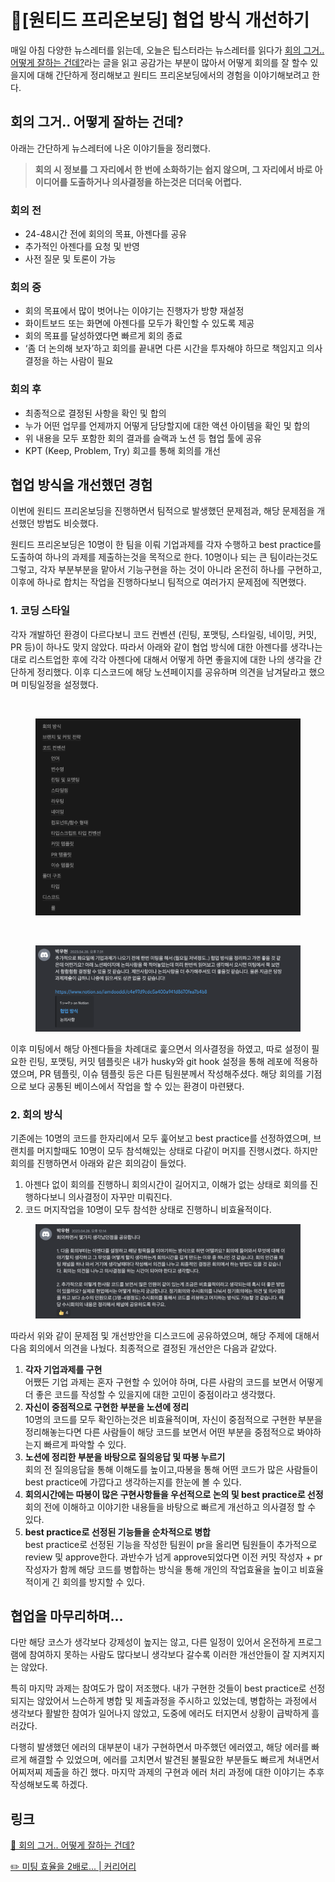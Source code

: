 # \[원티드 프리온보딩] 협업 방식 개선하기

매일 아침 다양한 뉴스레터를 읽는데, 오늘은 팁스터라는 뉴스레터를 읽다가 [회의 그거.. 어떻게 잘하는 건데?](https://maily.so/tipster/posts/e83a6f72?mid=b361d956)라는 글을 읽고 공감가는 부분이 많아서 어떻게 회의를 잘 할수 있을지에 대해 간단하게 정리해보고 원티드 프리온보딩에서의 경험을 이야기해보려고 한다.

## 회의 그거.. 어떻게 잘하는 건데?

아래는 간단하게 뉴스레터에 나온 이야기들을 정리했다.

> **회의 시 정보를 그 자리에서 한 번에 소화하기는 쉽지 않으며, 그 자리에서 바로 아이디어를 도출하거나 의사결정을 하는것은 더더욱 어렵다.**

### 회의 전

* 24-48시간 전에 회의의 목표, 아젠다를 공유
* 추가적인 아젠다를 요청 및 반영
* 사전 질문 및 토론이 가능

### 회의 중

* 회의 목표에서 많이 벗어나는 이야기는 진행자가 방향 재설정
* 화이트보드 또는 화면에 아젠다를 모두가 확인할 수 있도록 제공
* 회의 목표를 달성하였다면 빠르게 회의 종료
* ‘좀 더 논의해 보자’하고 회의를 끝내면 다른 시간을 투자해야 하므로 책임지고 의사결정을 하는 사람이 필요

### 회의 후

* 최종적으로 결정된 사항을 확인 및 합의
* 누가 어떤 업무를 언제까지 어떻게 담당할지에 대한 액션 아이템을 확인 및 합의
* 위 내용을 모두 포함한 회의 결과를 슬랙과 노션 등 협업 툴에 공유
* KPT (Keep, Problem, Try) 회고를 통해 회의를 개선

## 협업 방식을 개선했던 경험

이번에 원티드 프리온보딩을 진행하면서 팀적으로 발생했던 문제점과, 해당 문제점을 개선했던 방법도 비슷했다.

원티드 프리온보딩은 10명이 한 팀을 이뤄 기업과제를 각자 수행하고 best practice를 도출하여 하나의 과제를 제출하는것을 목적으로 한다. 10명이나 되는 큰 팀이라는것도 그렇고, 각자 부분부분을 맡아서 기능구현을 하는 것이 아니라 온전히 하나를 구현하고, 이후에 하나로 합치는 작업을 진행하다보니 팀적으로 여러가지 문제점에 직면했다.

### 1. 코딩 스타일

각자 개발하던 환경이 다르다보니 코드 컨벤션 (린팅, 포맷팅, 스타일링, 네이밍, 커밋, PR 등)이 하나도 맞지 않았다. 따라서 아래와 같이 협업 방식에 대한 아젠다를 생각나는대로 리스트업한 후에 각각 아젠다에 대해서 어떻게 하면 좋을지에 대한 나의 생각을 간단하게 정리했다. 이후 디스코드에 해당 노션페이지를 공유하며 의견을 남겨달라고 했으며 미팅일정을 설정했다.

<div>

<img src="https://s3-us-west-2.amazonaws.com/secure.notion-static.com/817e3d68-dcdf-4b71-9962-7f5da665c74b/Untitled.png" alt="">

 

<figure><img src="../.gitbook/assets/Untitled (3) (1).png" alt=""><figcaption></figcaption></figure>

</div>

<div>

<img src="https://s3-us-west-2.amazonaws.com/secure.notion-static.com/51627bee-1178-45da-b814-4640a33b7a36/Untitled.png" alt="">

 

<figure><img src="../.gitbook/assets/Untitled (4) (1).png" alt=""><figcaption></figcaption></figure>

</div>

이후 미팅에서 해당 아젠다들을 차례대로 훑으면서 의사결정을 하였고, 따로 설정이 필요한 린팅, 포맷팅, 커밋 템플릿은 내가 husky와 git hook 설정을 통해 레포에 적용하였으며, PR 템플릿, 이슈 템플릿 등은 다른 팀원분께서 작성해주셨다. 해당 회의를 기점으로 보다 공통된 베이스에서 작업을 할 수 있는 환경이 마련됐다.

### 2. 회의 방식

기존에는 10명의 코드를 한자리에서 모두 훑어보고 best practice를 선정하였으며, 브랜치를 머지할때도 10명이 모두 참석해있는 상태로 다같이 머지를 진행시켰다. 하지만 회의를 진행하면서 아래와 같은 회의감이 들었다.

1. 아젠다 없이 회의를 진행하니 회의시간이 길어지고, 이해가 없는 상태로 회의를 진행하다보니 의사결정이 자꾸만 미뤄진다.
2. 코드 머지작업을 10명이 모두 참석한 상태로 진행하니 비효율적이다.

<figure><img src="../.gitbook/assets/Untitled (5) (1).png" alt=""><figcaption></figcaption></figure>

따라서 위와 같이 문제점 및 개선방안을 디스코드에 공유하였으며, 해당 주제에 대해서 다음 회의에서 의견을 나눴다. 최종적으로 결정된 개선안은 다음과 같았다.

1. **각자 기업과제를 구현**\
   어쨌든 기업 과제는 혼자 구현할 수 있어야 하며, 다른 사람의 코드를 보면서 어떻게 더 좋은 코드를 작성할 수 있을지에 대한 고민이 중점이라고 생각했다.
2. **자신이 중점적으로 구현한 부분을 노션에 정리**\
   10명의 코드를 모두 확인하는것은 비효율적이며, 자신이 중점적으로 구현한 부분을 정리해놓는다면 다른 사람들이 해당 코드를 보면서 어떤 부분을 중점적으로 봐야하는지 빠르게 파악할 수 있다.
3. **노션에 정리한 부분을 바탕으로 질의응답 및 따봉 누르기**\
   회의 전 질의응답을 통해 이해도를 높이고,따봉을 통해 어떤 코드가 많은 사람들이 best practice에 가깝다고 생각하는지를 한눈에 볼 수 있다.
4. **회의시간에는 따봉이 많은 구현사항들을 우선적으로 논의 및 best practice로 선정**\
   회의 전에 이해하고 이야기한 내용들을 바탕으로 빠르게 개선하고 의사결정 할 수 있다.
5. **best practice로 선정된 기능들을 순차적으로 병합**\
   best practice로 선정된 기능을 작성한 팀원이 pr을 올리면 팀원들이 추가적으로 review 및 approve한다. 과반수가 넘게 approve되었다면 이전 커밋 작성자 + pr 작성자가 함께 해당 코드를 병합하는 방식을 통해 개인의 작업효율을 높이고 비효율적이게 긴 회의를 방지할 수 있다.

## 협업을 마무리하며...

다만 해당 코스가 생각보다 강제성이 높지는 않고, 다른 일정이 있어서 온전하게 프로그램에 참여하지 못하는 사람도 많다보니 생각보다 갈수록 이러한 개선안들이 잘 지켜지지는 않았다.

특히 마지막 과제는 참여도가 많이 저조했다. 내가 구현한 것들이 best practice로 선정되지는 않았어서 느슨하게 병합 및 제출과정을 주시하고 있었는데, 병합하는 과정에서 생각보다 활발한 참여가 일어나지 않았고, 도중에 에러도 터지면서 상황이 급박하게 흘러갔다.

다행히 발생했던 에러의 대부분이 내가 구현하면서 마주했던 에러였고, 해당 에러를 빠르게 해결할 수 있었으며, 에러를 고치면서 발견된 불필요한 부분들도 빠르게 쳐내면서 어찌저찌 제출을 하긴 했다. 마지막 과제의 구현과 에러 처리 과정에 대한 이야기는 추후 작성해보도록 하겠다.

## 링크

[💬 회의 그거.. 어떻게 잘하는 건데?](https://maily.so/tipster/posts/e83a6f72?mid=b361d956)

[✏️ 미팅 효율을 2배로... | 커리어리](https://careerly.co.kr/comments/34919)
